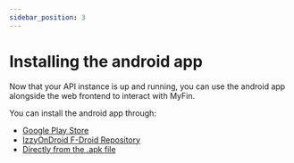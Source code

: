 ```yaml
---
sidebar_position: 3
---
```


# Installing the android app
Now that your API instance is up and running, you can use the android app alongside the web frontend to interact with MyFin.

You can install the android app through:
- [Google Play Store](https://play.google.com/store/apps/details?id=com.afaneca.myfin)
- [IzzyOnDroid F-Droid Repository](https://apt.izzysoft.de/fdroid/index/apk/com.afaneca.myfin/)
- [Directly from the .apk file](https://github.com/afaneca/myfin-android/releases)